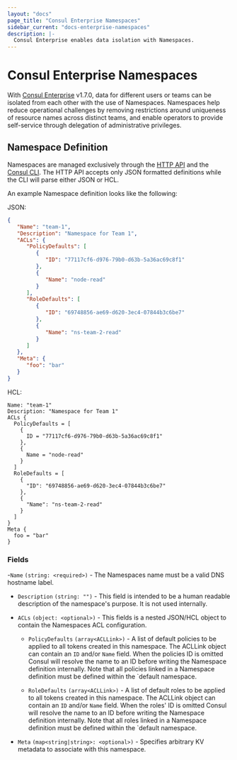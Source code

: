 ```yaml
---
layout: "docs"
page_title: "Consul Enterprise Namespaces"
sidebar_current: "docs-enterprise-namespaces"
description: |-
  Consul Enterprise enables data isolation with Namespaces.
---
```


# Consul Enterprise Namespaces

With [Consul Enterprise](https://www.hashicorp.com/consul.html) v1.7.0, data for different users or teams
can be isolated from each other with the use of Namespaces. Namespaces help reduce operational challenges 
by removing restrictions around uniqueness of resource names across distinct teams, and enable operators 
to provide self-service through delegation of administrative privileges.

## Namespace Definition

Namespaces are managed exclusively through the [HTTP API](/api/namespaces.html) and the [Consul CLI](/docs/commands/namespace.html).
The HTTP API accepts only JSON formatted definitions while the CLI will parse either JSON or HCL.

An example Namespace definition looks like the following:

JSON:

```json
{
   "Name": "team-1",
   "Description": "Namespace for Team 1",
   "ACLs": {
      "PolicyDefaults": [
         {
            "ID": "77117cf6-d976-79b0-d63b-5a36ac69c8f1"
         },
         {
            "Name": "node-read"
         }
      ],
      "RoleDefaults": [
         {
            "ID": "69748856-ae69-d620-3ec4-07844b3c6be7"
         },
         {
            "Name": "ns-team-2-read"
         }
      ]
   },
   "Meta": {
      "foo": "bar"
   }
}
```

HCL:

```hcl
Name: "team-1"
Description: "Namespace for Team 1"
ACLs {
  PolicyDefaults = [
    {
      ID = "77117cf6-d976-79b0-d63b-5a36ac69c8f1"
    },
    {
      Name = "node-read"
    }
  ]
  RoleDefaults = [
    {
      "ID": "69748856-ae69-d620-3ec4-07844b3c6be7"
    },
    {
      "Name": "ns-team-2-read"
    }
  ]
}
Meta {
  foo = "bar"
}
```

### Fields

-`Name` `(string: <required>)` - The Namespaces name must be a valid DNS hostname label.

- `Description` `(string: "")` - This field is intended to be a human readable description of the
  namespace's purpose. It is not used internally.
  
- `ACLs` `(object: <optional>)` - This fields is a nested JSON/HCL object to contain the Namespaces
  ACL configuration. 
  
  - `PolicyDefaults` `(array<ACLLink>)` - A list of default policies to be applied to all tokens
    created in this namespace. The ACLLink object can contain an `ID` and/or `Name` field. When the
    policies ID is omitted Consul will resolve the name to an ID before writing the Namespace
    definition internally. Note that all policies linked in a Namespace definition must be defined
    within the `default namespace.
    
  - `RoleDefaults` `(array<ACLLink>)` - A list of default roles to be applied to all tokens
    created in this namespace. The ACLLink object can contain an `ID` and/or `Name` field. When the
    roles' ID is omitted Consul will resolve the name to an ID before writing the Namespace
    definition internally. Note that all roles linked in a Namespace definition must be defined
    within the `default namespace.
    
- `Meta` `(map<string|string>: <optional>)` - Specifies arbitrary KV metadata to associate with
  this namespace.
